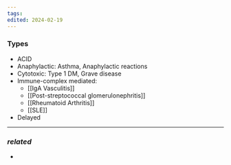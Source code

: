 ```yaml
---
tags: 
edited: 2024-02-19
---
```

### Types
- ACID
- Anaphylactic: Asthma, Anaphylactic reactions
- Cytotoxic: Type 1 DM, Grave disease
- Immune-complex mediated: 
	- [[IgA Vasculitis]] 
	- [[Post-streptococcal glomerulonephritis]] 
	- [[Rheumatoid Arthritis]]
	- [[SLE]] 
- Delayed


---
### *related*
- 